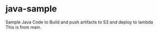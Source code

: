 # java-sample
Sample Java Code to Build and push artifacts to S3 and deploy to lambda
This is from main.

